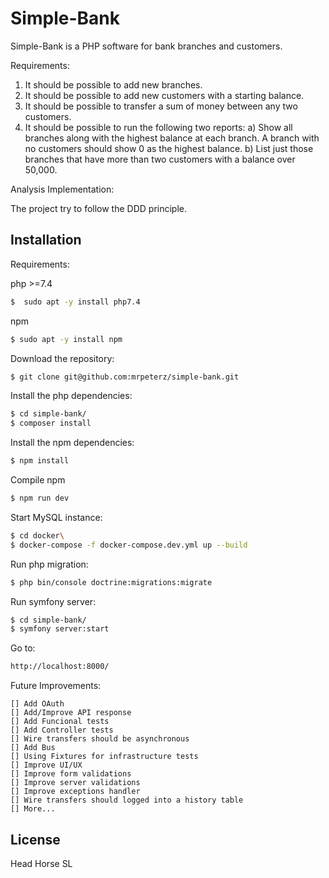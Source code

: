 # Simple-Bank

Simple-Bank is a PHP software for bank branches and customers.

Requirements:

1. It should be possible to add new branches.
2. It should be possible to add new customers with a starting balance.
3. It should be possible to transfer a sum of money between any two customers.
4. It should be possible to run the following two reports:
   a) Show all branches along with the highest balance at each branch. A branch with no customers should show 0 as the highest balance.
   b) List just those branches that have more than two customers with a balance over 50,000.
   
Analysis Implementation:

The project try to follow the DDD principle.


## Installation

Requirements:

php >=7.4

```bash
$  sudo apt -y install php7.4   
```

npm

```bash
$ sudo apt -y install npm
```

Download the repository:

```bash
$ git clone git@github.com:mrpeterz/simple-bank.git
```
Install the php dependencies:

```bash
$ cd simple-bank/
$ composer install
```

Install the npm dependencies:

```bash
$ npm install
```

Compile npm 

```bash
$ npm run dev
```

Start MySQL instance:

```bash
$ cd docker\
$ docker-compose -f docker-compose.dev.yml up --build
```
Run php migration:

```bash
$ php bin/console doctrine:migrations:migrate
```
Run symfony server:

```bash
$ cd simple-bank/
$ symfony server:start
```

Go to:

```bash
http://localhost:8000/
```

Future Improvements:

```
[] Add OAuth 
[] Add/Improve API response
[] Add Funcional tests
[] Add Controller tests
[] Wire transfers should be asynchronous
[] Add Bus
[] Using Fixtures for infrastructure tests
[] Improve UI/UX
[] Improve form validations
[] Improve server validations
[] Improve exceptions handler
[] Wire transfers should logged into a history table
[] More...
```

## License
Head Horse SL
